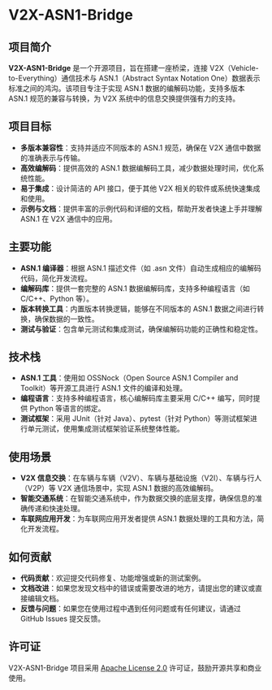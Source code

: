 # V2X-ASN1-Bridge

## 项目简介

**V2X-ASN1-Bridge** 是一个开源项目，旨在搭建一座桥梁，连接 V2X（Vehicle-to-Everything）通信技术与 ASN.1（Abstract Syntax Notation One）数据表示标准之间的鸿沟。该项目专注于实现 ASN.1 数据的编解码功能，支持多版本 ASN.1 规范的兼容与转换，为 V2X 系统中的信息交换提供强有力的支持。

## 项目目标

- **多版本兼容性**：支持并适应不同版本的 ASN.1 规范，确保在 V2X 通信中数据的准确表示与传输。
- **高效编解码**：提供高效的 ASN.1 数据编解码工具，减少数据处理时间，优化系统性能。
- **易于集成**：设计简洁的 API 接口，便于其他 V2X 相关的软件或系统快速集成和使用。
- **示例与文档**：提供丰富的示例代码和详细的文档，帮助开发者快速上手并理解 ASN.1 在 V2X 通信中的应用。

## 主要功能

- **ASN.1 编译器**：根据 ASN.1 描述文件（如 .asn 文件）自动生成相应的编解码代码，简化开发流程。
- **编解码库**：提供一套完整的 ASN.1 数据编解码库，支持多种编程语言（如 C/C++、Python 等）。
- **版本转换工具**：内置版本转换逻辑，能够在不同版本的 ASN.1 数据之间进行转换，确保数据的一致性。
- **测试与验证**：包含单元测试和集成测试，确保编解码功能的正确性和稳定性。

## 技术栈

- **ASN.1 工具**：使用如 OSSNock（Open Source ASN.1 Compiler and Toolkit）等开源工具进行 ASN.1 文件的编译和处理。
- **编程语言**：支持多种编程语言，核心编解码库主要采用 C/C++ 编写，同时提供 Python 等语言的绑定。
- **测试框架**：采用 JUnit（针对 Java）、pytest（针对 Python）等测试框架进行单元测试，使用集成测试框架验证系统整体性能。

## 使用场景

- **V2X 信息交换**：在车辆与车辆（V2V）、车辆与基础设施（V2I）、车辆与行人（V2P）等 V2X 通信场景中，实现 ASN.1 数据的高效编解码。
- **智能交通系统**：在智能交通系统中，作为数据交换的底层支撑，确保信息的准确传递和快速处理。
- **车联网应用开发**：为车联网应用开发者提供 ASN.1 数据处理的工具和方法，简化开发流程。

## 如何贡献

- **代码贡献**：欢迎提交代码修复、功能增强或新的测试案例。
- **文档改进**：如果您发现文档中的错误或需要改进的地方，请提出您的建议或直接编辑文档。
- **反馈与问题**：如果您在使用过程中遇到任何问题或有任何建议，请通过 GitHub Issues 提交反馈。

## 许可证

V2X-ASN1-Bridge 项目采用 [Apache License 2.0](https://www.apache.org/licenses/LICENSE-2.0) 许可证，鼓励开源共享和商业使用。